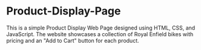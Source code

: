 # Product-Display-Page
This is a simple Product Display Web Page designed using HTML, CSS, and JavaScript. The website showcases a collection of Royal Enfield bikes with pricing and an "Add to Cart" button for each product.
